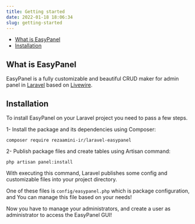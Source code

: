 ```yaml
---
title: Getting started
date: 2022-01-18 18:06:34
slug: getting-started
---
```

- [What is EasyPanel](#what-is-easypanel)
- [Installation](#installation)
    
## What is EasyPanel

EasyPanel is a fully customizable and beautiful CRUD maker for admin panel in [Laravel](https://laravel.com) based on [Livewire](https://laravel-livewire.com).


## Installation
To install EasyPanel on your Laravel project you need to pass a few steps.

1- Install the package and its dependencies using Composer:
```shell
composer require rezaamini-ir/laravel-easypanel
```

2- Publish package files and create tables using Artisan command:

```shell
php artisan panel:install
```

With executing this command, Laravel publishes some config and customizable files into your project directory.

One of these files is `config/easypanel.php` which is package configuration, and You can manage this file based on your needs!

Now you have to manage your administrators, and create a user as administrator to access the EasyPanel GUI!